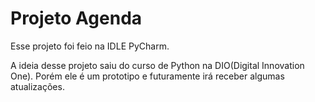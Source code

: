 # Projeto Agenda

Esse projeto foi feio na IDLE PyCharm. 

A ideia desse projeto saiu do curso de Python na DIO(Digital Innovation One). Porém ele é um prototipo e futuramente irá receber algumas atualizações.
